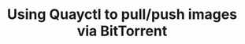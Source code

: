 ---
layout: lab
title: Using Quayctl to pull/push images via BitTorrent
permalink: /lab/bittorrent/quactl
module: BitTorrent
---